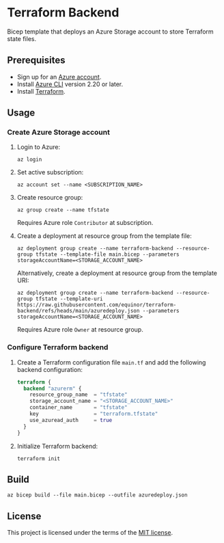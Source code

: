 # Terraform Backend

Bicep template that deploys an Azure Storage account to store Terraform state files.

## Prerequisites

- Sign up for an [Azure account](https://azure.microsoft.com/en-us/pricing/purchase-options/azure-account).
- Install [Azure CLI](https://learn.microsoft.com/en-us/cli/azure/install-azure-cli) version 2.20 or later.
- Install [Terraform](https://developer.hashicorp.com/terraform/install).

## Usage

### Create Azure Storage account

1. Login to Azure:

   ```console
   az login
   ```

1. Set active subscription:

   ```console
   az account set --name <SUBSCRIPTION_NAME>
   ```

1. Create resource group:

   ```console
   az group create --name tfstate
   ```

   Requires Azure role `Contributor` at subscription.

1. Create a deployment at resource group from the template file:

   ```console
   az deployment group create --name terraform-backend --resource-group tfstate --template-file main.bicep --parameters storageAccountName=<STORAGE_ACCOUNT_NAME>
   ```

   Alternatively, create a deployment at resource group from the template URI:

   ```console
   az deployment group create --name terraform-backend --resource-group tfstate --template-uri https://raw.githubusercontent.com/equinor/terraform-backend/refs/heads/main/azuredeploy.json --parameters storageAccountName=<STORAGE_ACCOUNT_NAME>
   ```

   Requires Azure role `Owner` at resource group.

### Configure Terraform backend

1. Create a Terraform configuration file `main.tf` and add the following backend configuration:

   ```terraform
   terraform {
     backend "azurerm" {
       resource_group_name  = "tfstate"
       storage_account_name = "<STORAGE_ACCOUNT_NAME>"
       container_name       = "tfstate"
       key                  = "terraform.tfstate"
       use_azuread_auth     = true
     }
   }
   ```

1. Initialize Terraform backend:

   ```console
   terraform init
   ```

## Build

```console
az bicep build --file main.bicep --outfile azuredeploy.json
```

## License

This project is licensed under the terms of the [MIT license](LICENSE).
